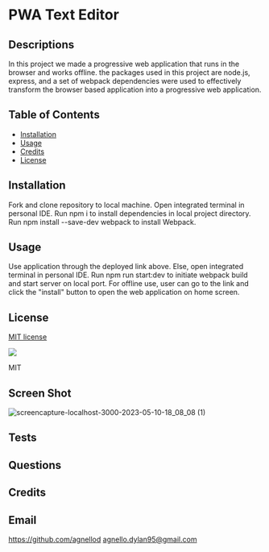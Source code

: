 # PWA Text Editor

## Descriptions

In this project we made a progressive web application that runs in the browser and works offline. the packages used in this project are node.js, express, and a set of webpack dependencies were used to effectively transform the browser based application into a progressive web application.

## Table of Contents

- [Installation](#installation)
- [Usage](#usage)
- [Credits](#credits)
- [License](#license)

## Installation

Fork and clone repository to local machine.
Open integrated terminal in personal IDE.
Run npm i to install dependencies in local project directory.
Run npm install --save-dev webpack to install Webpack.

## Usage
Use application through the deployed link above.
Else, open integrated terminal in personal IDE.
Run npm run start:dev to initiate webpack build and start server on local port.
For offline use, user can go to the link and click the "install" button to open the web application on home screen.


## License

[MIT license](https://opensource.org/license/mit/)

![](https://img.shields.io/badge/license-MIT-blue)

MIT

## Screen Shot

![screencapture-localhost-3000-2023-05-10-18_08_08 (1)](https://github.com/agnellod/Text-Editor/assets/119445300/3df0bd2d-d637-416a-8ff4-c332cf7d0bce)


## Tests



## Questions 



## Credits



## Email
https://github.com/agnellod
agnello.dylan95@gmail.com

